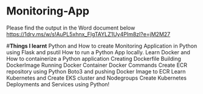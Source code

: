 # Monitoring-App

Please find the output in the Word document below
https://1drv.ms/w/s!AuPL5xhnx_FlgTAYLZ1Uy4PIm8zl?e=jM2M27

#**Things I learnt**
Python and How to create Monitoring Application in Python using Flask and psutil
How to run a Python App locally.
Learn Docker and How to containerize a Python application
Creating Dockerfile
Building DockerImage
Running Docker Container
Docker Commands
Create ECR repository using Python Boto3 and pushing Docker Image to ECR
Learn Kubernetes and Create EKS cluster and Nodegroups
Create Kubernetes Deployments and Services using Python!
